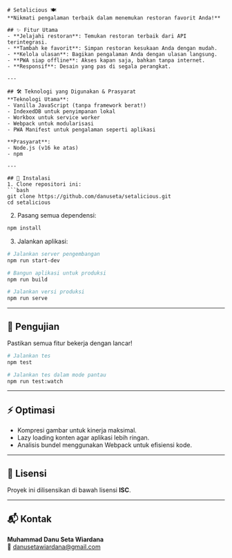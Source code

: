

```
# Setalicious 🍽️  
**Nikmati pengalaman terbaik dalam menemukan restoran favorit Anda!**  

## ✨ Fitur Utama  
- **Jelajahi restoran**: Temukan restoran terbaik dari API terintegrasi.  
- **Tambah ke favorit**: Simpan restoran kesukaan Anda dengan mudah.  
- **Kelola ulasan**: Bagikan pengalaman Anda dengan ulasan langsung.  
- **PWA siap offline**: Akses kapan saja, bahkan tanpa internet.  
- **Responsif**: Desain yang pas di segala perangkat.  

---

## 🛠️ Teknologi yang Digunakan & Prasyarat  
**Teknologi Utama**:  
- Vanilla JavaScript (tanpa framework berat!)  
- IndexedDB untuk penyimpanan lokal  
- Workbox untuk service worker  
- Webpack untuk modularisasi  
- PWA Manifest untuk pengalaman seperti aplikasi  

**Prasyarat**:  
- Node.js (v16 ke atas)  
- npm  

---

## 🚀 Instalasi  
1. Clone repositori ini:  
```bash
git clone https://github.com/danuseta/setalicious.git
cd setalicious
```  

2. Pasang semua dependensi:  
```bash
npm install
```  

3. Jalankan aplikasi:  
```bash
# Jalankan server pengembangan
npm run start-dev

# Bangun aplikasi untuk produksi
npm run build

# Jalankan versi produksi
npm run serve
```  

---

## 🧪 Pengujian  
Pastikan semua fitur bekerja dengan lancar!  
```bash
# Jalankan tes
npm test

# Jalankan tes dalam mode pantau
npm run test:watch
```  

---

## ⚡ Optimasi  
- Kompresi gambar untuk kinerja maksimal.  
- Lazy loading konten agar aplikasi lebih ringan.  
- Analisis bundel menggunakan Webpack untuk efisiensi kode.  

---

## 📄 Lisensi  
Proyek ini dilisensikan di bawah lisensi **ISC**.  

---

## 📬 Kontak  
**Muhammad Danu Seta Wiardana**  
📧 danusetawiardana@gmail.com  
